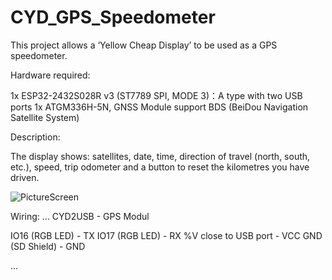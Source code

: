 # CYD_GPS_Speedometer
This project allows a ‘Yellow Cheap Display’ to be used as a GPS speedometer.

Hardware required:

1x ESP32-2432S028R v3 (ST7789 SPI, MODE 3)：A type with two USB ports 
1x ATGM336H-5N, GNSS Module support BDS (BeiDou Navigation Satellite System)

Description:

The display shows: satellites, date, time, direction of travel (north, south, etc.), speed, trip odometer and a button to reset the kilometres you have driven.


![PictureScreen](https://github.com/user-attachments/assets/f651522e-67e5-49d3-9c9b-003068cdf735)


Wiring:
...
  CYD2USB             -  GPS Modul

IO16 (RGB LED)        -    TX
IO17 (RGB LED)        -    RX
%V close to USB port  -    VCC
GND (SD Shield)       -    GND 

...
